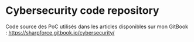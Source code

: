 # Cybersecurity code repository

Code source des PoC utilisés dans les articles disponibles sur mon GitBook : https://sharpforce.gitbook.io/cybersecurity/
